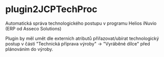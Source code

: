 # plugin2JCPTechProc
Automatická správa technologického postupu v programu Helios iNuvio (ERP od Asseco Solutions)

Plugin by měl umět dle externích atributů přiřazovat/ubírat technologický postup v části "Technická příprava výroby" -> "Vyráběné dílce" před plánováním do výroby.
